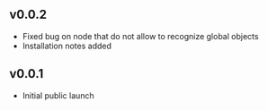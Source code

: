 
## v0.0.2

* Fixed bug on node that do not allow to recognize global objects
* Installation notes added

## v0.0.1

* Initial public launch

